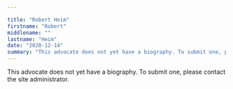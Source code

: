 ```yaml
---

title: "Robert Heim"
firstname: "Robert"
middlename: ""
lastname: "Heim"
date: "2020-12-14"
summary: "This advocate does not yet have a biography. To submit one, please contact the site administrator."
---
```

This advocate does not yet have a biography. To submit one, please contact the site administrator.


